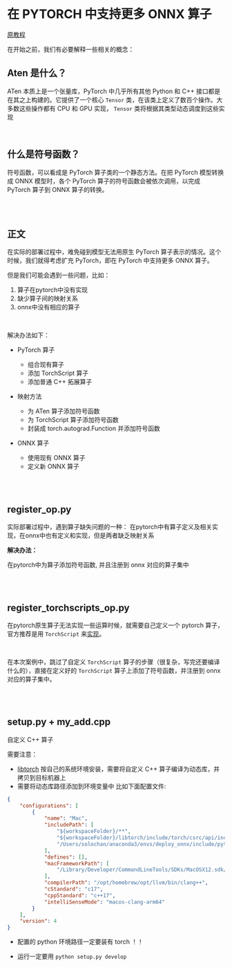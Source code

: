 # 在 PYTORCH 中支持更多 ONNX 算子

[原教程](https://mmdeploy.readthedocs.io/zh-cn/latest/tutorial/04_onnx_custom_op.html#id2)

在开始之前，我们有必要解释一些相关的概念：

## Aten 是什么？
ATen 本质上是一个张量库，PyTorch 中几乎所有其他 Python 和 C++ 接口都是在其之上构建的。它提供了一个核心 `Tensor` 类，在该类上定义了数百个操作。大多数这些操作都有 CPU 和 GPU 实现， `Tensor` 类将根据其类型动态调度到这些实现

<br>

## 什么是符号函数？
符号函数，可以看成是 PyTorch 算子类的一个静态方法。在把 PyTorch 模型转换成 ONNX 模型时，各个 PyTorch 算子的符号函数会被依次调用，以完成 PyTorch 算子到 ONNX 算子的转换。


<br>
<br>

正文
---

在实际的部署过程中，难免碰到模型无法用原生 PyTorch 算子表示的情况。这个时候，我们就得考虑扩充 PyTorch，即在 PyTorch 中支持更多 ONNX 算子。

但是我们可能会遇到一些问题，比如：
1. 算子在pytorch中没有实现
2. 缺少算子间的映射关系
3. onnx中没有相应的算子

<br>

解决办法如下：
- PyTorch 算子
    - 组合现有算子
    - 添加 TorchScript 算子
    - 添加普通 C++ 拓展算子

- 映射方法
    - 为 ATen 算子添加符号函数
    - 为 TorchScript 算子添加符号函数
    - 封装成 torch.autograd.Function 并添加符号函数

- ONNX 算子
    - 使用现有 ONNX 算子
    - 定义新 ONNX 算子

<br>
<br>


## register_op.py 
实际部署过程中，遇到算子缺失问题的一种：
在pytorch中有算子定义及相关实现，在onnx中也有定义和实现，但是两者缺乏映射关系
<br>

**解决办法：**

在pytorch中为算子添加符号函数, 并且注册到 onnx 对应的算子集中


<br>
<br>


## register_torchscripts_op.py
在pytorch原生算子无法实现一些运算时候，就需要自己定义一个 pytorch 算子，官方推荐是用 `TorchScript` 来[实现](https://pytorch.org/tutorials/advanced/torch_script_custom_ops.html)。

<br>

在本次案例中，跳过了自定义 `TorchScript` 算子的步骤（很复杂，写完还要编译什么的），直接在定义好的 `TorchScript` 算子上添加了符号函数，并注册到 onnx 对应的算子集中。


<br>
<br>


## setup.py + my_add.cpp

自定义 C++ 算子

需要注意：
- [libtorch](https://pytorch.org/get-started/locally/) 按自己的系统环境安装，需要将自定义 C++ 算子编译为动态库，并拷贝到目标机器上
- 需要将动态库路径添加到环境变量中
比如下面配置文件:
```json
{
    "configurations": [
        {
            "name": "Mac",
            "includePath": [
                "${workspaceFolder}/**",
                "${workspaceFolder}/libtorch/include/torch/csrc/api/include",
                "/Users/solochan/anaconda3/envs/deploy_onnx/include/python3.9"
            ],
            "defines": [],
            "macFrameworkPath": [
                "/Library/Developer/CommandLineTools/SDKs/MacOSX12.sdk/System/Library/Frameworks"
            ],
            "compilerPath": "/opt/homebrew/opt/llvm/bin/clang++",
            "cStandard": "c17",
            "cppStandard": "c++17",
            "intelliSenseMode": "macos-clang-arm64"
        }
    ],
    "version": 4
}
```
- 配置的 python 环境路径一定要装有 torch ！！

- 运行一定要用 `python setup.py develop`
